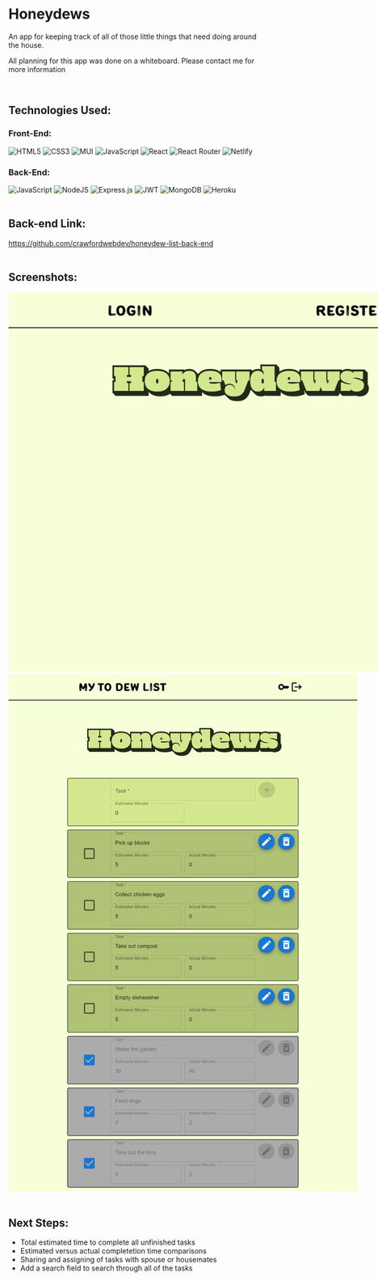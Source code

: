 # Honeydews
<p>An app for keeping track of all of those little things that need doing around the house.</p>
<p>All planning for this app was done on a whiteboard. Please contact me for more information</p><br>

## Technologies Used: 
### Front-End:
![HTML5](https://img.shields.io/badge/html5-%23E34F26.svg?style=for-the-badge&logo=html5&logoColor=white) ![CSS3](https://img.shields.io/badge/css3-%231572B6.svg?style=for-the-badge&logo=css3&logoColor=white) ![MUI](https://img.shields.io/badge/MUI-%230081CB.svg?style=for-the-badge&logo=mui&logoColor=white) ![JavaScript](https://img.shields.io/badge/javascript-%23323330.svg?style=for-the-badge&logo=javascript&logoColor=%23F7DF1E) ![React](https://img.shields.io/badge/react-%2320232a.svg?style=for-the-badge&logo=react&logoColor=%2361DAFB) ![React Router](https://img.shields.io/badge/React_Router-CA4245?style=for-the-badge&logo=react-router&logoColor=white) ![Netlify](https://img.shields.io/badge/netlify-%23000000.svg?style=for-the-badge&logo=netlify&logoColor=#00C7B7)<br>
### Back-End:
![JavaScript](https://img.shields.io/badge/javascript-%23323330.svg?style=for-the-badge&logo=javascript&logoColor=%23F7DF1E) ![NodeJS](https://img.shields.io/badge/node.js-6DA55F?style=for-the-badge&logo=node.js&logoColor=white) ![Express.js](https://img.shields.io/badge/express.js-%23404d59.svg?style=for-the-badge&logo=express&logoColor=%2361DAFB) ![JWT](https://img.shields.io/badge/JWT-black?style=for-the-badge&logo=JSON%20web%20tokens) ![MongoDB](https://img.shields.io/badge/MongoDB-%234ea94b.svg?style=for-the-badge&logo=mongodb&logoColor=white) ![Heroku](https://img.shields.io/badge/heroku-%23430098.svg?style=for-the-badge&logo=heroku&logoColor=white)
<br><br>

## Back-end Link:
https://github.com/crawfordwebdev/honeydew-list-back-end
<br><br>

## Screenshots: 
<img src="https://raw.githubusercontent.com/crawfordwebdev/honeydew-list-front-end/main/assets/screenshots/honeydews01.png" alt="Screenshot of the landing page" style="max-width: 95vw;">
<img src="https://raw.githubusercontent.com/crawfordwebdev/honeydew-list-front-end/main/assets/screenshots/honeydews02.png" alt="Screenshot of the task page" style="max-width: 95vw;">
<br><br>

## Next Steps:
- Total estimated time to complete all unfinished tasks
- Estimated versus actual completetion time comparisons
- Sharing and assigning of tasks with spouse or housemates
- Add a search field to search through all of the tasks
